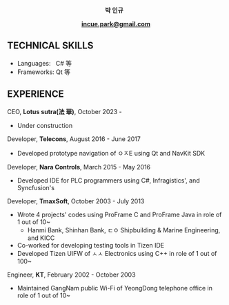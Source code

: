 **<p align="center">박 인규** &nbsp; </p>
**<p align="center">incue.park@gmail.com</p>**

## TECHNICAL SKILLS
* Languages: &nbsp; C# 等
* Frameworks: Qt 等

## EXPERIENCE
CEO, **Lotus sutra(法 華)**, October 2023 -
* Under construction

Developer, **Telecons**, August 2016 - June 2017
* Developed prototype navigation of ㅇㅈE using Qt and NavKit SDK 

Developer, **Nara Controls**, March 2015 - May 2016
* Developed IDE for PLC programmers using C#, Infragistics', and Syncfusion's 

Developer, **TmaxSoft**, October 2003 - July 2013
* Wrote 4 projects' codes using ProFrame C and ProFrame Java in role of 1 out of 10~
  * Hanmi Bank, Shinhan Bank, ㄷㅇ Shipbuilding & Marine Engineering, and KICC 
* Co-worked for developing testing tools in Tizen IDE
* Developed Tizen UIFW of ㅅㅅ Electronics using C++ in role of 1 out of 100~

Engineer, **KT**, February 2002 - October 2003
* Maintained GangNam public Wi-Fi of YeongDong telephone office in role of 1 out of 10~
